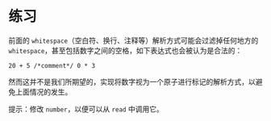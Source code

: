 # 练习

前面的 `whitespace`（空白符、换行、注释等）解析方式可能会过滤掉任何地方的 `whitespace`，甚至包括数字之间的空格，如下表达式也会被认为是合法的：

```
20 + 5 /*comment*/ 0 * 3
```

然而这并不是我们所期望的，实现将数字视为一个原子进行标记的解析方式，以避免上面情况的发生。

提示：修改 `number`，以便可以从 `read` 中调用它。

